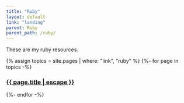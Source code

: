 ```yaml
---
title: "Ruby"
layout: default
link: "landing"
parent: Ruby
parent_path: /ruby/
---
```

These are my ruby resources.

{% assign topics = site.pages | where: "link", "ruby" %}
{%- for page in topics -%}
  <h3>
    <a class="post-link" href="{{ page.url | relative_url }}">
      {{ page.title | escape }}
    </a>
  </h3>
{%- endfor -%}